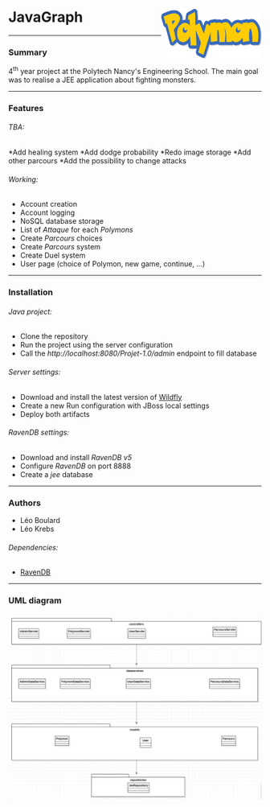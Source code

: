 # JavaGraph<img align="right" width="200" height="100" src="https://github.com/Legoota/ProjetJEE/blob/master/logo.png" alt="Logo Polymon">
---
### Summary

4<sup>th</sup> year project at the Polytech Nancy's Engineering School.
The main goal was to realise a JEE application about fighting monsters.

---
### Features

###### TBA:
*Add healing system
*Add dodge probability
*Redo image storage
*Add other parcours
*Add the possibility to change attacks

###### Working:
* Account creation
* Account logging
* NoSQL database storage
* List of *Attaque* for each *Polymons*
* Create *Parcours* choices
* Create *Parcours* system
* Create Duel system
* User page (choice of Polymon, new game, continue, ...)

---
### Installation

###### Java project:
* Clone the repository
* Run the project using the server configuration
* Call the *http://localhost:8080/Projet-1.0/admin* endpoint to fill database

###### Server settings:
* Download and install the latest version of [Wildfly](https://www.wildfly.org/)
* Create a new Run configuration with JBoss local settings
* Deploy both artifacts

###### RavenDB settings:
* Download and install *RavenDB v5*
* Configure *RavenDB* on port 8888
* Create a *jee* database
---
### Authors
* Léo Boulard
* Léo Krebs
###### Dependencies:
* [RavenDB](https://ravendb.net/)

---
### UML diagram
![UML](https://github.com/Legoota/ProjetJEE/blob/master/UML.png?raw=true)
